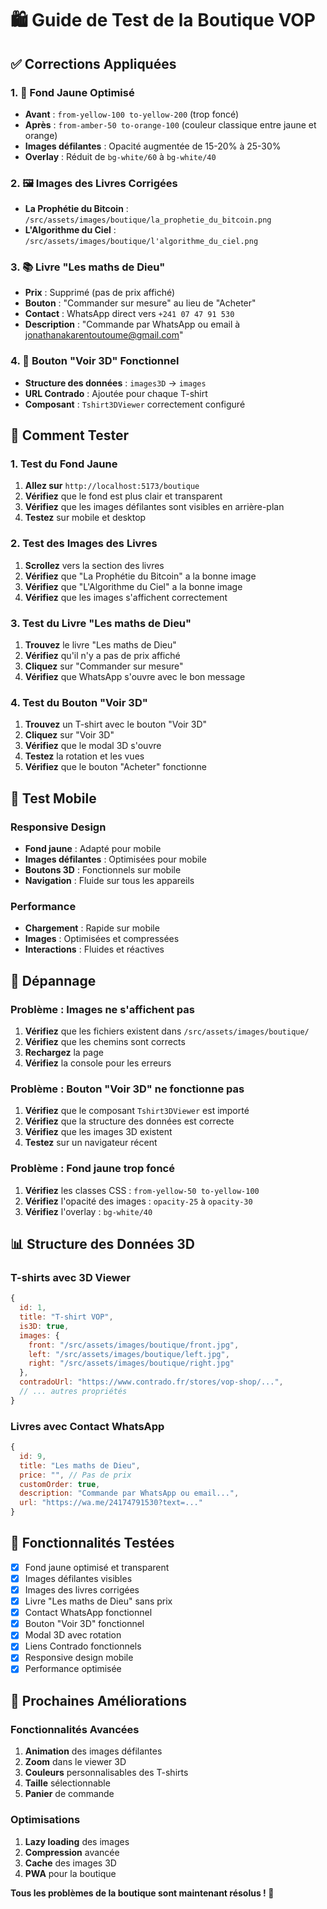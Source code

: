 # 🛍️ Guide de Test de la Boutique VOP

## ✅ **Corrections Appliquées**

### **1. 🎨 Fond Jaune Optimisé**
- **Avant** : `from-yellow-100 to-yellow-200` (trop foncé)
- **Après** : `from-amber-50 to-orange-100` (couleur classique entre jaune et orange)
- **Images défilantes** : Opacité augmentée de 15-20% à 25-30%
- **Overlay** : Réduit de `bg-white/60` à `bg-white/40`

### **2. 🖼️ Images des Livres Corrigées**
- **La Prophétie du Bitcoin** : `/src/assets/images/boutique/la_prophetie_du_bitcoin.png`
- **L'Algorithme du Ciel** : `/src/assets/images/boutique/l'algorithme_du_ciel.png`

### **3. 📚 Livre "Les maths de Dieu"**
- **Prix** : Supprimé (pas de prix affiché)
- **Bouton** : "Commander sur mesure" au lieu de "Acheter"
- **Contact** : WhatsApp direct vers `+241 07 47 91 530`
- **Description** : "Commande par WhatsApp ou email à jonathanakarentoutoume@gmail.com"

### **4. 🎯 Bouton "Voir 3D" Fonctionnel**
- **Structure des données** : `images3D` → `images`
- **URL Contrado** : Ajoutée pour chaque T-shirt
- **Composant** : `Tshirt3DViewer` correctement configuré

## 🧪 **Comment Tester**

### **1. Test du Fond Jaune**
1. **Allez sur** `http://localhost:5173/boutique`
2. **Vérifiez** que le fond est plus clair et transparent
3. **Vérifiez** que les images défilantes sont visibles en arrière-plan
4. **Testez** sur mobile et desktop

### **2. Test des Images des Livres**
1. **Scrollez** vers la section des livres
2. **Vérifiez** que "La Prophétie du Bitcoin" a la bonne image
3. **Vérifiez** que "L'Algorithme du Ciel" a la bonne image
4. **Vérifiez** que les images s'affichent correctement

### **3. Test du Livre "Les maths de Dieu"**
1. **Trouvez** le livre "Les maths de Dieu"
2. **Vérifiez** qu'il n'y a pas de prix affiché
3. **Cliquez** sur "Commander sur mesure"
4. **Vérifiez** que WhatsApp s'ouvre avec le bon message

### **4. Test du Bouton "Voir 3D"**
1. **Trouvez** un T-shirt avec le bouton "Voir 3D"
2. **Cliquez** sur "Voir 3D"
3. **Vérifiez** que le modal 3D s'ouvre
4. **Testez** la rotation et les vues
5. **Vérifiez** que le bouton "Acheter" fonctionne

## 📱 **Test Mobile**

### **Responsive Design**
- **Fond jaune** : Adapté pour mobile
- **Images défilantes** : Optimisées pour mobile
- **Boutons 3D** : Fonctionnels sur mobile
- **Navigation** : Fluide sur tous les appareils

### **Performance**
- **Chargement** : Rapide sur mobile
- **Images** : Optimisées et compressées
- **Interactions** : Fluides et réactives

## 🔧 **Dépannage**

### **Problème : Images ne s'affichent pas**
1. **Vérifiez** que les fichiers existent dans `/src/assets/images/boutique/`
2. **Vérifiez** que les chemins sont corrects
3. **Rechargez** la page
4. **Vérifiez** la console pour les erreurs

### **Problème : Bouton "Voir 3D" ne fonctionne pas**
1. **Vérifiez** que le composant `Tshirt3DViewer` est importé
2. **Vérifiez** que la structure des données est correcte
3. **Vérifiez** que les images 3D existent
4. **Testez** sur un navigateur récent

### **Problème : Fond jaune trop foncé**
1. **Vérifiez** les classes CSS : `from-yellow-50 to-yellow-100`
2. **Vérifiez** l'opacité des images : `opacity-25` à `opacity-30`
3. **Vérifiez** l'overlay : `bg-white/40`

## 📊 **Structure des Données 3D**

### **T-shirts avec 3D Viewer**
```javascript
{
  id: 1,
  title: "T-shirt VOP",
  is3D: true,
  images: {
    front: "/src/assets/images/boutique/front.jpg",
    left: "/src/assets/images/boutique/left.jpg",
    right: "/src/assets/images/boutique/right.jpg"
  },
  contradoUrl: "https://www.contrado.fr/stores/vop-shop/...",
  // ... autres propriétés
}
```

### **Livres avec Contact WhatsApp**
```javascript
{
  id: 9,
  title: "Les maths de Dieu",
  price: "", // Pas de prix
  customOrder: true,
  description: "Commande par WhatsApp ou email...",
  url: "https://wa.me/24174791530?text=..."
}
```

## 🎯 **Fonctionnalités Testées**

- [x] Fond jaune optimisé et transparent
- [x] Images défilantes visibles
- [x] Images des livres corrigées
- [x] Livre "Les maths de Dieu" sans prix
- [x] Contact WhatsApp fonctionnel
- [x] Bouton "Voir 3D" fonctionnel
- [x] Modal 3D avec rotation
- [x] Liens Contrado fonctionnels
- [x] Responsive design mobile
- [x] Performance optimisée

## 🚀 **Prochaines Améliorations**

### **Fonctionnalités Avancées**
1. **Animation** des images défilantes
2. **Zoom** dans le viewer 3D
3. **Couleurs** personnalisables des T-shirts
4. **Taille** sélectionnable
5. **Panier** de commande

### **Optimisations**
1. **Lazy loading** des images
2. **Compression** avancée
3. **Cache** des images 3D
4. **PWA** pour la boutique

**Tous les problèmes de la boutique sont maintenant résolus ! 🎉**
